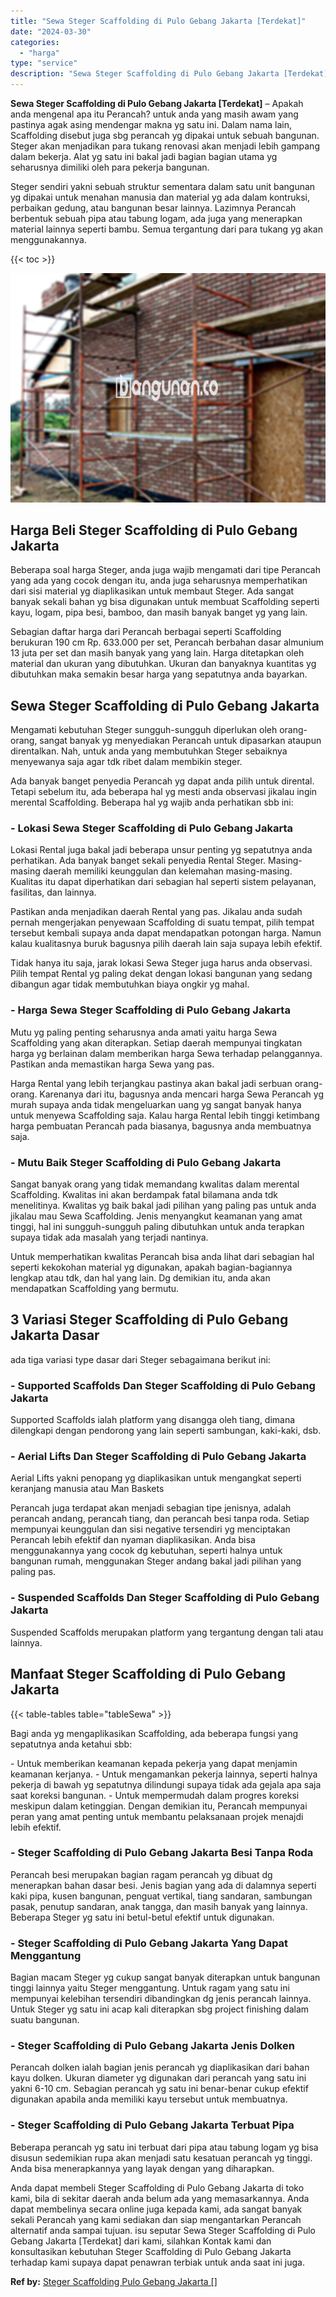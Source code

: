 ```yaml
---
title: "Sewa Steger Scaffolding di Pulo Gebang Jakarta [Terdekat]"
date: "2024-03-30"
categories: 
  - "harga"
type: "service"
description: "Sewa Steger Scaffolding di Pulo Gebang Jakarta [Terdekat]. Anda dapat membeli Steger Scaffolding di Pulo Gebang Jakarta di toko kami, bila di sekitar daerah..."
---
```


**Sewa Steger Scaffolding di Pulo Gebang Jakarta \[Terdekat\]** – Apakah anda mengenal apa itu Perancah? untuk anda yang masih awam yang pastinya agak asing mendengar makna yg satu ini. Dalam nama lain, Scaffolding disebut juga sbg perancah yg dipakai untuk sebuah bangunan. Steger akan menjadikan para tukang renovasi akan menjadi lebih gampang dalam bekerja. Alat yg satu ini bakal jadi bagian bagian utama yg seharusnya dimiliki oleh para pekerja bangunan.

Steger sendiri yakni sebuah struktur sementara dalam satu unit bangunan yg dipakai untuk menahan manusia dan material yg ada dalam kontruksi, perbaikan gedung, atau bangunan besar lainnya. Lazimnya Perancah berbentuk sebuah pipa atau tabung logam, ada juga yang menerapkan material lainnya seperti bambu. Semua tergantung dari para tukang yg akan menggunakannya.

{{< toc >}}

![Sewa Steger Scaffolding di Pulo Gebang Jakarta [Terdekat]](/images/sewa-scaffolding-steger-20.png)

## Harga Beli Steger Scaffolding di Pulo Gebang Jakarta

Beberapa soal harga Steger, anda juga wajib mengamati dari tipe Perancah yang ada yang cocok dengan itu, anda juga seharusnya memperhatikan dari sisi material yg diaplikasikan untuk membaut Steger. Ada sangat banyak sekali bahan yg bisa digunakan untuk membuat Scaffolding seperti kayu, logam, pipa besi, bamboo, dan masih banyak banget yg yang lain.

Sebagian daftar harga dari Perancah berbagai seperti Scaffolding berukuran 190 cm Rp. 633.000 per set, Perancah berbahan dasar almunium 13 juta per set dan masih banyak yang yang lain. Harga ditetapkan oleh material dan ukuran yang dibutuhkan. Ukuran dan banyaknya kuantitas yg dibutuhkan maka semakin besar harga yang sepatutnya anda bayarkan.

## Sewa Steger Scaffolding di Pulo Gebang Jakarta

Mengamati kebutuhan Steger sungguh-sungguh diperlukan oleh orang-orang, sangat banyak yg menyediakan Perancah untuk dipasarkan ataupun direntalkan. Nah, untuk anda yang membutuhkan Steger sebaiknya menyewanya saja agar tdk ribet dalam membikin steger.

Ada banyak banget penyedia Perancah yg dapat anda pilih untuk dirental. Tetapi sebelum itu, ada beberapa hal yg mesti anda observasi jikalau ingin merental Scaffolding. Beberapa hal yg wajib anda perhatikan sbb ini:

### \- Lokasi Sewa Steger Scaffolding di Pulo Gebang Jakarta

Lokasi Rental juga bakal jadi beberapa unsur penting yg sepatutnya anda perhatikan. Ada banyak banget sekali penyedia Rental Steger. Masing-masing daerah memiliki keunggulan dan kelemahan masing-masing. Kualitas itu dapat diperhatikan dari sebagian hal seperti sistem pelayanan, fasilitas, dan lainnya.

Pastikan anda menjadikan daerah Rental yang pas. Jikalau anda sudah pernah mengerjakan penyewaan Scaffolding di suatu tempat, pilih tempat tersebut kembali supaya anda dapat mendapatkan potongan harga. Namun kalau kualitasnya buruk bagusnya pilih daerah lain saja supaya lebih efektif.

Tidak hanya itu saja, jarak lokasi Sewa Steger juga harus anda observasi. Pilih tempat Rental yg paling dekat dengan lokasi bangunan yang sedang dibangun agar tidak membutuhkan biaya ongkir yg mahal.

### \- Harga Sewa Steger Scaffolding di Pulo Gebang Jakarta

Mutu yg paling penting seharusnya anda amati yaitu harga Sewa Scaffolding yang akan diterapkan. Setiap daerah mempunyai tingkatan harga yg berlainan dalam memberikan harga Sewa terhadap pelanggannya. Pastikan anda memastikan harga Sewa yang pas.

Harga Rental yang lebih terjangkau pastinya akan bakal jadi serbuan orang-orang. Karenanya dari itu, bagusnya anda mencari harga Sewa Perancah yg murah supaya anda tidak mengeluarkan uang yg sangat banyak hanya untuk menyewa Scaffolding saja. Kalau harga Rental lebih tinggi ketimbang harga pembuatan Perancah pada biasanya, bagusnya anda membuatnya saja.

### \- Mutu Baik Steger Scaffolding di Pulo Gebang Jakarta

Sangat banyak orang yang tidak memandang kwalitas dalam merental Scaffolding. Kwalitas ini akan berdampak fatal bilamana anda tdk menelitinya. Kwalitas yg baik bakal jadi pilihan yang paling pas untuk anda jikalau mau Sewa Scaffolding. Jenis menyangkut keamanan yang amat tinggi, hal ini sungguh-sungguh paling dibutuhkan untuk anda terapkan supaya tidak ada masalah yang terjadi nantinya.

Untuk memperhatikan kwalitas Perancah bisa anda lihat dari sebagian hal seperti kekokohan material yg digunakan, apakah bagian-bagiannya lengkap atau tdk, dan hal yang lain. Dg demikian itu, anda akan mendapatkan Scaffolding yang bermutu.

## 3 Variasi Steger Scaffolding di Pulo Gebang Jakarta Dasar

ada tiga variasi type dasar dari Steger sebagaimana berikut ini:

### \- Supported Scaffolds Dan Steger Scaffolding di Pulo Gebang Jakarta

Supported Scaffolds ialah platform yang disangga oleh tiang, dimana dilengkapi dengan pendorong yang lain seperti sambungan, kaki-kaki, dsb.

### \- Aerial Lifts Dan Steger Scaffolding di Pulo Gebang Jakarta

Aerial Lifts yakni penopang yg diaplikasikan untuk mengangkat seperti keranjang manusia atau Man Baskets

Perancah juga terdapat akan menjadi sebagian tipe jenisnya, adalah perancah andang, perancah tiang, dan perancah besi tanpa roda. Setiap mempunyai keunggulan dan sisi negative tersendiri yg menciptakan Perancah lebih efektif dan nyaman diaplikasikan. Anda bisa menggunakannya yang cocok dg kebutuhan, seperti halnya untuk bangunan rumah, menggunakan Steger andang bakal jadi pilihan yang paling pas.

### \- Suspended Scaffolds Dan Steger Scaffolding di Pulo Gebang Jakarta

Suspended Scaffolds merupakan platform yang tergantung dengan tali atau lainnya.

## Manfaat Steger Scaffolding di Pulo Gebang Jakarta

{{< table-tables table="tableSewa" >}}

Bagi anda yg mengaplikasikan Scaffolding, ada beberapa fungsi yang sepatutnya anda ketahui sbb:

\- Untuk memberikan keamanan kepada pekerja yang dapat menjamin keamanan kerjanya. - Untuk mengamankan pekerja lainnya, seperti halnya pekerja di bawah yg sepatutnya dilindungi supaya tidak ada gejala apa saja saat koreksi bangunan. - Untuk mempermudah dalam progres koreksi meskipun dalam ketinggian. Dengan demikian itu, Perancah mempunyai peran yang amat penting untuk membantu pelaksanaan projek menajdi lebih efektif.

### \- Steger Scaffolding di Pulo Gebang Jakarta Besi Tanpa Roda

Perancah besi merupakan bagian ragam perancah yg dibuat dg menerapkan bahan dasar besi. Jenis bagian yang ada di dalamnya seperti kaki pipa, kusen bangunan, penguat vertikal, tiang sandaran, sambungan pasak, penutup sandaran, anak tangga, dan masih banyak yang lainnya. Beberapa Steger yg satu ini betul-betul efektif untuk digunakan.

### \- Steger Scaffolding di Pulo Gebang Jakarta Yang Dapat Menggantung

Bagian macam Steger yg cukup sangat banyak diterapkan untuk bangunan tinggi lainnya yaitu Steger menggantung. Untuk ragam yang satu ini mempunyai kelebihan tersendiri dibandingkan dg jenis perancah lainnya. Untuk Steger yg satu ini acap kali diterapkan sbg project finishing dalam suatu bangunan.

### \- Steger Scaffolding di Pulo Gebang Jakarta Jenis Dolken

Perancah dolken ialah bagian jenis perancah yg diaplikasikan dari bahan kayu dolken. Ukuran diameter yg digunakan dari perancah yang satu ini yakni 6-10 cm. Sebagian perancah yg satu ini benar-benar cukup efektif digunakan apabila anda memiliki kayu tersebut untuk membuatnya.

### \- Steger Scaffolding di Pulo Gebang Jakarta Terbuat Pipa

Beberapa perancah yg satu ini terbuat dari pipa atau tabung logam yg bisa disusun sedemikian rupa akan menjadi satu kesatuan perancah yg tinggi. Anda bisa menerapkannya yang layak dengan yang diharapkan.

Anda dapat membeli Steger Scaffolding di Pulo Gebang Jakarta di toko kami, bila di sekitar daerah anda belum ada yang memasarkannya. Anda dapat membelinya secara online juga kepada kami, ada sangat banyak sekali Perancah yang kami sediakan dan siap mengantarkan Perancah alternatif anda sampai tujuan. isu seputar Sewa Steger Scaffolding di Pulo Gebang Jakarta \[Terdekat\] dari kami, silahkan Kontak kami dan konsultasikan kebutuhan Steger Scaffolding di Pulo Gebang Jakarta terhadap kami supaya dapat penawran terbiak untuk anda saat ini juga.

**Ref by:** [Steger Scaffolding Pulo Gebang Jakarta []](https://id.wikipedia.org/wiki/Steger)
